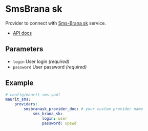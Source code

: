 # SmsBrana sk

Provider to connect with [Sms-Brana sk](https://www.sms-brana.sk/) service.
- [API docs](https://www.mojoperator.sk/doc/sms-odosielanie-sms-brana-sk)

## Parameters

 * `login` User login *(required)*
 * `password` User password *(required)*

## Example

``` yaml
# config/maurit_sms.yaml
maurit_sms:
    providers:
        smsbranask_provider_doc: # your custom provider name
            sms_brana_sk:
                login: user
                password: upswd
```

